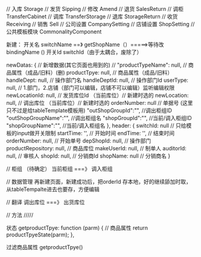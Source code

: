 <!-- 模块 -->
//  入库         Storage
//  发货         Sipping
//  修改         Amend
//  退货         SalesReturn
//  调柜         TransferCabinet
//  调库         TransferStorage
//  退库         StorageReturn
//  收货         Receiving
//  销售         Sell
//  公司设置     CompanySetting
//  店铺设置     ShopSetting
//  公共模板模块 CommonalityComponent
 

新建： 开关名 switchName ==》 getShopName（）=====>等待改  bindingName ()
       开关Id switchId（由于太耦合，废除了）

newDatas: { // 新增数据(其它页面也用到的)
    // "productTypeName": null, // 商品属性（成品/旧料）(删)
    productTpye: null, // 商品属性（成品/旧料）
    handleDept: null, // 操作部门名
    handleDeptId: null, // 操作部门Id
    userType: null, // 1.部门，2.店铺（部门可以编辑，店铺不可以编辑）监听编辑权限
    newLocationId: null, // 发货库位Id （当前库位）// 新建时选的
    newLocation: null, // 调出库位 （当前库位）// 新建时选的
    orderNumber: null // 单据号 (这里只不过是给tableTemplate模板用)
    "outShopGroupId":"", //调出柜组ID
    "outShopGroupName":"", //调出柜组名
    "shopGroupId":"", //当前/调入柜组ID
    "shopGroupName":"", //当前/调入柜组名
},
header: {
    switchId: null // 只给模板的input做开关限制
    startTime: '', // 开始时间
    endTime: '', // 结束时间
    orderNumber: null, // 开始单号
    depShopId: null, // 操作部门
    productRepository: null, // 商品库位
    makeUserId: null, // 制单人
    auditorId: null, // 审核人
    shopId: null, // 分销商Id
    shopName: null // 分销商名
}

// 柜组 （待确定）
    当前柜组 ===》 调入柜组

// 数据管理
   再新建页面，新建成功后，把orderId 存本地，好的继续舔加时取，
   从tableTempalte进去也要存，方便编辑

// 翻译
    调出库位 ===》 出货库位


// 方法 ///// 

状态
getproductTpye: function (parm) { // 商品属性
    return productTpyeState(parm);
},

过滤商品属性
getproductTpye() 